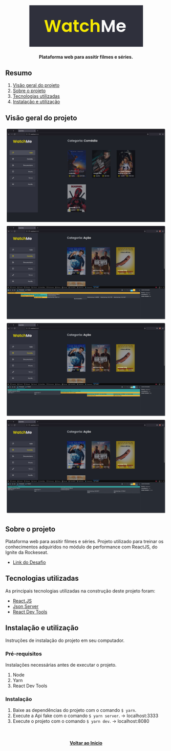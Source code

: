 <div id="top" align="center">
  <div>
    <img src="github/images/watchme-logo.png" alt="logo">
  </div>
  <h4 align="center">Plataforma web para assitir filmes e séries.</h4>
</div>

## Resumo

  <ol>
    <li><a href="#visão-geral-do-projeto">Visão geral do projeto</a></li>
    <li><a href="#sobre-o-projeto">Sobre o projeto</a></li>
    <li><a href="#tecnologias-utilizadas">Tecnologias utilizadas</a></li>
    <li><a href="#instalação-e-utilização">Instalação e utilização</a></li>
  </ol>

## Visão geral do projeto

<div align="center">
  <img src="github/images/watchme-home.png" alt="home">  
  <img src="github/images/watchme-commit1.png" alt="react dev tools profiling commit 1">  
  <img src="github/images/watchme-commit2.png" alt="react dev tools profiling commit 2">  
  <img src="github/images/watchme-commit3.png" alt="react dev tools profiling commit 3">  
</div>

## Sobre o projeto

Plataforma web para assitir filmes e séries. Projeto utilizado para treinar os 
conhecimentos adquiridos no módulo de performance com ReactJS, do Ignite da Rockeseat.

* [Link do Desafio](https://efficient-sloth-d85.notion.site/Desafio-01-Otimizando-a-aplica-o-2942004b422d455891756300d88d0b9a)

## Tecnologias utilizadas

As principais tecnologias utilizadas na construção deste projeto foram: 

* [React.JS](https://github.com/facebook/react)
* [Json Server](https://www.npmjs.com/package/json-server)
* [React Dev Tools](https://chrome.google.com/webstore/detail/react-developer-tools/fmkadmapgofadopljbjfkapdkoienihi?hl=en)

## Instalação e utilização

Instruções de instalação do projeto em seu computador.

### Pré-requisitos 

Instalações necessárias antes de executar o projeto.

1. Node
2. Yarn
3. React Dev Tools
  
### Instalação

1. Baixe as dependências do projeto com o comando `$ yarn`.
2. Execute a Api fake com o comando `$ yarn server`. -> localhost:3333
3. Execute o projeto com o comando `$ yarn dev`. -> localhost:8080

<br/>

<h4 align="center"><a href="#top">Voltar ao Início</a></h4>